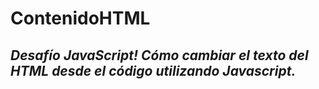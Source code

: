 # ContenidoHTML
## **_Desafío JavaScript! Cómo cambiar el texto del HTML desde el código utilizando Javascript._**
